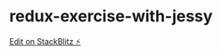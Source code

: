 # redux-exercise-with-jessy

[Edit on StackBlitz ⚡️](https://stackblitz.com/edit/redux-exercise-with-jessy)